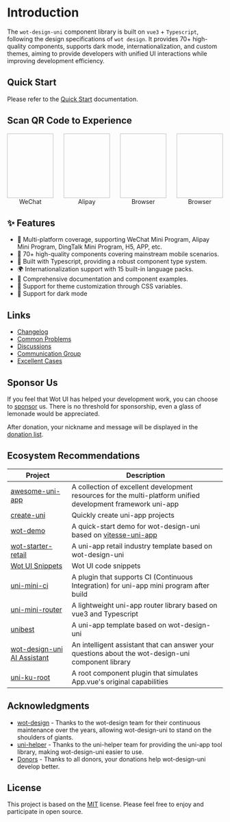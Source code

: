 # Introduction

The `wot-design-uni` component library is built on `vue3` + `Typescript`, following the design specifications of `wot design`. It provides 70+ high-quality components, supports dark mode, internationalization, and custom themes, aiming to provide developers with unified UI interactions while improving development efficiency.

## Quick Start

Please refer to the [Quick Start](/en-US/guide/quick-use.html) documentation.

## Scan QR Code to Experience

<div style="display:flex;gap:24px">
<div style="display: inline-block;">
  <img style="width: 150px; height: 150px;" :src="WxQrcode" />
  <div style="text-align: center;">WeChat</div>
</div>

<div style="display: inline-block;">
  <img style="width: 150px; height: 150px;" :src="AlipayQrcode" />
  <div style="text-align: center;">Alipay</div>
</div>

<div style="display: inline-block;">
  <img style="width: 150px; height: 150px;" :src="H5Qrcode" />
  <div style="text-align: center;">Browser</div>
</div>

<div style="display: inline-block;">
  <img style="width: 150px; height: 150px;" :src="AndroidQrcode" />
  <div style="text-align: center;">Browser</div>
</div>
</div>

## ✨ Features

- 🎯 Multi-platform coverage, supporting WeChat Mini Program, Alipay Mini Program, DingTalk Mini Program, H5, APP, etc.
- 🚀 70+ high-quality components covering mainstream mobile scenarios.
- 💪 Built with Typescript, providing a robust component type system.
- 🌍 Internationalization support with 15 built-in language packs.
- 📖 Comprehensive documentation and component examples.
- 🎨 Support for theme customization through CSS variables.
- 🍭 Support for dark mode

## Links

- [Changelog](/en-US/guide/changelog)
- [Common Problems](/en-US/guide/common-problems)
- [Discussions](https://github.com/Moonofweisheng/wot-design-uni/discussions)
- [Communication Group](/en-US/guide/join-group.html)
- [Excellent Cases](/en-US/guide/cases)

## Sponsor Us

If you feel that Wot UI has helped your development work, you can choose to [sponsor](/en-US/reward/reward.html) us. There is no threshold for sponsorship, even a glass of lemonade would be appreciated.

After donation, your nickname and message will be displayed in the [donation list](/en-US/reward/donor.html).

## Ecosystem Recommendations

| Project | Description |
| --- | --- |
| [awesome-uni-app](https://github.com/uni-helper/awesome-uni-app) | A collection of excellent development resources for the multi-platform unified development framework uni-app |
| [create-uni](https://github.com/uni-helper/create-uni) | Quickly create uni-app projects |
| [wot-demo](https://github.com/Moonofweisheng/wot-demo) | A quick-start demo for wot-design-uni based on [vitesse-uni-app](https://github.com/uni-helper/vitesse-uni-app) |
| [wot-starter-retail](https://github.com/Moonofweisheng/wot-starter-retail) | A uni-app retail industry template based on wot-design-uni |
| [Wot UI Snippets](https://marketplace.visualstudio.com/items?itemName=kiko.wot-design-uni-snippets) | Wot UI code snippets |
| [uni-mini-ci](https://github.com/Moonofweisheng/uni-mini-ci) | A plugin that supports CI (Continuous Integration) for uni-app mini program after build |
| [uni-mini-router](https://github.com/Moonofweisheng/uni-mini-router) | A lightweight uni-app router library based on vue3 and Typescript |
| [unibest](https://github.com/codercup/unibest) | A uni-app template based on wot-design-uni |
| [wot-design-uni AI Assistant](https://www.coze.cn/store/bot/7347916532258701363) | An intelligent assistant that can answer your questions about the wot-design-uni component library |
| [uni-ku-root](https://github.com/uni-ku/root) | A root component plugin that simulates App.vue's original capabilities |

## Acknowledgments

- [wot-design](https://github.com/jd-ftf/wot-design-mini) - Thanks to the wot-design team for their continuous maintenance over the years, allowing wot-design-uni to stand on the shoulders of giants.
- [uni-helper](https://github.com/uni-helper) - Thanks to the uni-helper team for providing the uni-app tool library, making wot-design-uni easier to use.
- [Donors](https://wot-design-uni.cn/reward/donor.html) - Thanks to all donors, your donations help wot-design-uni develop better.

## License

This project is based on the [MIT](https://en.wikipedia.org/wiki/MIT_License) license. Please feel free to enjoy and participate in open source.

<script setup>
import WxQrcode from '/wx.jpg'
import AlipayQrcode from '/alipay.png'
import H5Qrcode from '/h5.png'
import AndroidQrcode from '/android.png'
</script>